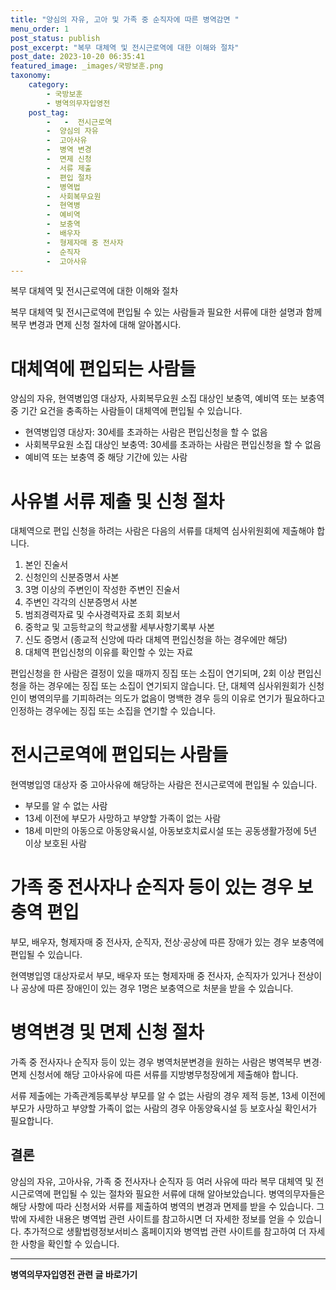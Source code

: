 ```yaml
---
title: "양심의 자유, 고아 및 가족 중 순직자에 따른 병역감면 "
menu_order: 1
post_status: publish
post_excerpt: "복무 대체역 및 전시근로역에 대한 이해와 절차"
post_date: 2023-10-20 06:35:41
featured_image: _images/국방보훈.png
taxonomy:
    category:
        - 국방보훈
        - 병역의무자입영전
    post_tag:
        -   -  전시근로역
        -  양심의 자유
        -  고아사유
        -  병역 변경
        -  면제 신청
        -  서류 제출
        -  편입 절차
        -  병역법
        -  사회복무요원
        -  현역병
        -  예비역
        -  보충역
        -  배우자
        -  형제자매 중 전사자
        -  순직자
        -  고아사유
---
```


복무 대체역 및 전시근로역에 대한 이해와 절차

복무 대체역 및 전시근로역에 편입될 수 있는 사람들과 필요한 서류에 대한 설명과 함께 복무 변경과 면제 신청 절차에 대해 알아봅시다.

#   대체역에 편입되는 사람들
양심의 자유, 현역병입영 대상자, 사회복무요원 소집 대상인 보충역, 예비역 또는 보충역 중 기간 요건을 충족하는 사람들이 대체역에 편입될 수 있습니다.

- 현역병입영 대상자: 30세를 초과하는 사람은 편입신청을 할 수 없음
- 사회복무요원 소집 대상인 보충역: 30세를 초과하는 사람은 편입신청을 할 수 없음
- 예비역 또는 보충역 중 해당 기간에 있는 사람

#   사유별 서류 제출 및 신청 절차
대체역으로 편입 신청을 하려는 사람은 다음의 서류를 대체역 심사위원회에 제출해야 합니다.

1. 본인 진술서
2. 신청인의 신분증명서 사본
3. 3명 이상의 주변인이 작성한 주변인 진술서
4. 주변인 각각의 신분증명서 사본
5. 범죄경력자료 및 수사경력자료 조회 회보서
6. 중학교 및 고등학교의 학교생활 세부사항기록부 사본
7. 신도 증명서 (종교적 신앙에 따라 대체역 편입신청을 하는 경우에만 해당)
8. 대체역 편입신청의 이유를 확인할 수 있는 자료

편입신청을 한 사람은 결정이 있을 때까지 징집 또는 소집이 연기되며, 2회 이상 편입신청을 하는 경우에는 징집 또는 소집이 연기되지 않습니다. 단, 대체역 심사위원회가 신청인이 병역의무를 기피하려는 의도가 없음이 명백한 경우 등의 이유로 연기가 필요하다고 인정하는 경우에는 징집 또는 소집을 연기할 수 있습니다.

#   전시근로역에 편입되는 사람들
현역병입영 대상자 중 고아사유에 해당하는 사람은 전시근로역에 편입될 수 있습니다.

- 부모를 알 수 없는 사람
- 13세 이전에 부모가 사망하고 부양할 가족이 없는 사람
- 18세 미만의 아동으로 아동양육시설, 아동보호치료시설 또는 공동생활가정에 5년 이상 보호된 사람

#   가족 중 전사자나 순직자 등이 있는 경우 보충역 편입
부모, 배우자, 형제자매 중 전사자, 순직자, 전상·공상에 따른 장애가 있는 경우 보충역에 편입될 수 있습니다.

현역병입영 대상자로서 부모, 배우자 또는 형제자매 중 전사자, 순직자가 있거나 전상이나 공상에 따른 장애인이 있는 경우 1명은 보충역으로 처분을 받을 수 있습니다.

#   병역변경 및 면제 신청 절차
가족 중 전사자나 순직자 등이 있는 경우 병역처분변경을 원하는 사람은 병역복무 변경·면제 신청서에 해당 고아사유에 따른 서류를 지방병무청장에게 제출해야 합니다.

서류 제출에는 가족관계등록부상 부모를 알 수 없는 사람의 경우 제적 등본, 13세 이전에 부모가 사망하고 부양할 가족이 없는 사람의 경우 아동양육시설 등 보호사실 확인서가 필요합니다.

## 결론

양심의 자유, 고아사유, 가족 중 전사자나 순직자 등 여러 사유에 따라 복무 대체역 및 전시근로역에 편입될 수 있는 절차와 필요한 서류에 대해 알아보았습니다. 병역의무자들은 해당 사항에 따라 신청서와 서류를 제출하여 병역의 변경과 면제를 받을 수 있습니다. 그 밖에 자세한 내용은 병역법 관련 사이트를 참고하시면 더 자세한 정보를 얻을 수 있습니다. 추가적으로 생활법령정보서비스 홈페이지와 병역법 관련 사이트를 참고하여 더 자세한 사항을 확인할 수 있습니다.
<!-- wp:separator -->
<hr class="wp-block-separator has-alpha-channel-opacity"/>
<!-- /wp:separator -->

<!-- wp:group {"backgroundColor":"base","layout":{"type":"constrained"}} -->
<div class="wp-block-group has-base-background-color has-background"><!-- wp:paragraph {"align":"center","fontSize":"medium"} -->
<p class="has-text-align-center has-large-font-size"><strong>병역의무자입영전 관련 글 바로가기</strong></p>
<!-- /wp:paragraph -->


<!-- wp:latest-posts
{"categories":[{"id":9092,"count":19,"description":"","link":"https://uknowlaw.com/category/%eb%b3%91%ec%97%ad%ec%9d%98%eb%ac%b4%ec%9e%90%ec%9e%85%ec%98%81%ec%a0%84/","name":"병역의무자입영전","slug":"병역의무자입영전","taxonomy":"category","parent":0,"meta":[],"_links":{"self":[{"href":"https://uknowlaw.com/wp-json/wp/v2/categories/9092"}],"collection":[{"href":"https://uknowlaw.com/wp-json/wp/v2/categories"}],"about":[{"href":"https://uknowlaw.com/wp-json/wp/v2/taxonomies/category"}],"wp:post_type":[{"href":"https://uknowlaw.com/wp-json/wp/v2/posts?categories=9092"}],"curies":[{"name":"wp","href":"https://api.w.org/{rel}","templated":true}]}}],"postsToShow":100,"excerptLength":28,"postLayout":"grid","columns":2,"featuredImageAlign":"left","featuredImageSizeSlug":"large","fontSize":"small"} /--></div>
<!-- /wp:group -->